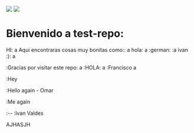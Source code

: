 ![](//photo.jpg)
![](/photo.jpg)

# Bienvenido a test-repo:
HI:
a
Aqui encontraras cosas muy bonitas como::
a
hola:
a
:german:
:a
ivan :):
a

:Gracias por visitar este repo:
a
:HOLA:
a
:Francisco
a

:Hey

:Hello again - Omar

:Me again

:--
:Ivan Valdes

AJHASJH


